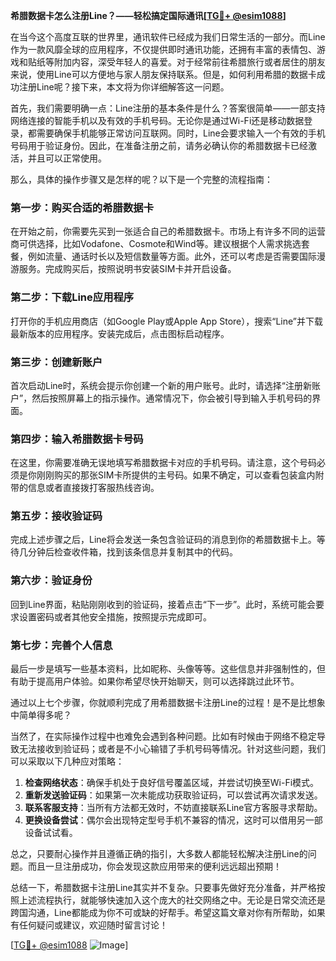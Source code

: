 **希腊数据卡怎么注册Line？——轻松搞定国际通讯[[TG💪+ @esim1088](https://t.me/s/esim1088)]**

在当今这个高度互联的世界里，通讯软件已经成为我们日常生活的一部分。而Line作为一款风靡全球的应用程序，不仅提供即时通讯功能，还拥有丰富的表情包、游戏和贴纸等附加内容，深受年轻人的喜爱。对于经常前往希腊旅行或者居住的朋友来说，使用Line可以方便地与家人朋友保持联系。但是，如何利用希腊的数据卡成功注册Line呢？接下来，本文将为你详细解答这一问题。

首先，我们需要明确一点：Line注册的基本条件是什么？答案很简单——一部支持网络连接的智能手机以及有效的手机号码。无论你是通过Wi-Fi还是移动数据登录，都需要确保手机能够正常访问互联网。同时，Line会要求输入一个有效的手机号码用于验证身份。因此，在准备注册之前，请务必确认你的希腊数据卡已经激活，并且可以正常使用。

那么，具体的操作步骤又是怎样的呢？以下是一个完整的流程指南：

### 第一步：购买合适的希腊数据卡
在开始之前，你需要先买到一张适合自己的希腊数据卡。市场上有许多不同的运营商可供选择，比如Vodafone、Cosmote和Wind等。建议根据个人需求挑选套餐，例如流量、通话时长以及短信数量等方面。此外，还可以考虑是否需要国际漫游服务。完成购买后，按照说明书安装SIM卡并开启设备。

### 第二步：下载Line应用程序
打开你的手机应用商店（如Google Play或Apple App Store），搜索“Line”并下载最新版本的应用程序。安装完成后，点击图标启动程序。

### 第三步：创建新账户
首次启动Line时，系统会提示你创建一个新的用户账号。此时，请选择“注册新账户”，然后按照屏幕上的指示操作。通常情况下，你会被引导到输入手机号码的界面。

### 第四步：输入希腊数据卡号码
在这里，你需要准确无误地填写希腊数据卡对应的手机号码。请注意，这个号码必须是你刚刚购买的那张SIM卡所提供的主号码。如果不确定，可以查看包装盒内附带的信息或者直接拨打客服热线咨询。

### 第五步：接收验证码
完成上述步骤之后，Line将会发送一条包含验证码的消息到你的希腊数据卡上。等待几分钟后检查收件箱，找到该条信息并复制其中的代码。

### 第六步：验证身份
回到Line界面，粘贴刚刚收到的验证码，接着点击“下一步”。此时，系统可能会要求设置密码或者其他安全措施，按照提示完成即可。

### 第七步：完善个人信息
最后一步是填写一些基本资料，比如昵称、头像等等。这些信息并非强制性的，但有助于提高用户体验。如果你希望尽快开始聊天，则可以选择跳过此环节。

通过以上七个步骤，你就顺利完成了用希腊数据卡注册Line的过程！是不是比想象中简单得多呢？

当然了，在实际操作过程中也难免会遇到各种问题。比如有时候由于网络不稳定导致无法接收到验证码；或者是不小心输错了手机号码等情况。针对这些问题，我们可以采取以下几种应对策略：

1. **检查网络状态**：确保手机处于良好信号覆盖区域，并尝试切换至Wi-Fi模式。
2. **重新发送验证码**：如果第一次未能成功获取验证码，可以尝试再次请求发送。
3. **联系客服支持**：当所有方法都无效时，不妨直接联系Line官方客服寻求帮助。
4. **更换设备尝试**：偶尔会出现特定型号手机不兼容的情况，这时可以借用另一部设备试试看。

总之，只要耐心操作并且遵循正确的指引，大多数人都能轻松解决注册Line的问题。而且一旦注册成功，你会发现这款应用带来的便利远远超出预期！

总结一下，希腊数据卡注册Line其实并不复杂。只要事先做好充分准备，并严格按照上述流程执行，就能够快速加入这个庞大的社交网络之中。无论是日常交流还是跨国沟通，Line都能成为你不可或缺的好帮手。希望这篇文章对你有所帮助，如果有任何疑问或建议，欢迎随时留言讨论！

[[TG💪+ @esim1088](https://t.me/s/esim1088) ![Image](https://i.postimg.cc/4NQfJmqS/Snipaste-2025-05-13-00-14-12.png)]